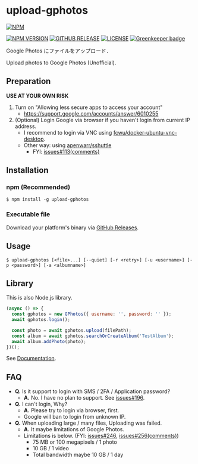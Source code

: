 # upload-gphotos

[![NPM](https://nodei.co/npm/upload-gphotos.png?compact=true)](https://nodei.co/npm/upload-gphotos/)

[![NPM VERSION](https://img.shields.io/npm/v/upload-gphotos.svg?style=flat-square)](https://www.npmjs.com/package/upload-gphotos)
[![GITHUB RELEASE](https://img.shields.io/github/release/3846masa/upload-gphotos.svg?style=flat-square)](https://github.com/3846masa/upload-gphotos/releases)
[![LICENSE](https://img.shields.io/github/license/mashape/apistatus.svg?style=flat-square)](./LICENSE)
[![Greenkeeper badge](https://img.shields.io/badge/Greenkeeper-enabled-brightgreen.svg?style=flat-square)](https://greenkeeper.io/)

Google Photos にファイルをアップロード．

Upload photos to Google Photos (Unofficial).

## Preparation

**USE AT YOUR OWN RISK**

1. Turn on "Allowing less secure apps to access your account"
    - https://support.google.com/accounts/answer/6010255
2. (Optional) Login Google via browser if you haven't login from current IP address.
    - I recommend to login via VNC using [fcwu/docker-ubuntu-vnc-desktop].
    - Other way: using [apenwarr/sshuttle]
        - FYI: [issues#113(comments)]

[fcwu/docker-ubuntu-vnc-desktop]: https://github.com/fcwu/docker-ubuntu-vnc-desktop
[apenwarr/sshuttle]: https://github.com/apenwarr/sshuttle
[issues#113(comments)]: https://github.com/3846masa/upload-gphotos/issues/113#issuecomment-277141489

## Installation

### npm (Recommended)
```
$ npm install -g upload-gphotos
```

### Executable file
Download your platform's binary via [GitHub Releases].

[GitHub Releases]: https://github.com/3846masa/upload-gphotos/releases

## Usage
```
$ upload-gphotos [<file>...] [--quiet] [-r <retry>] [-u <username>] [-p <password>] [-a <albumname>]
```

## Library
This is also Node.js library.

```js
(async () => {
  const gphotos = new GPhotos({ username: '', password: '' });
  await gphotos.login();

  const photo = await gphotos.upload(filePath);
  const album = await gphotos.searchOrCreateAlbum('TestAlbum');
  await album.addPhoto(photo);
})();
```

See [Documentation].

[Documentation]: https://3846masa.github.io/upload-gphotos/modules/_index_.html

## FAQ

- **Q.** Is it support to login with SMS / 2FA / Application password?
    - **A.** No. I have no plan to support. See [issues#196].
- **Q.** I can't login, Why?
    - **A.** Please try to login via browser, first.
    - Google will ban to login from unknown IP.
- **Q.** When uploading large / many files, Uploading was failed.
    - **A.** It maybe limitations of Google Photos.
    - Limitations is below. (FYI: [issues#246], [issues#256(comments)])
        - 75 MB or 100 megapixels / 1 photo
        - 10 GB / 1 video
        - Total bandwidth maybe 10 GB / 1 day

[issues#196]: https://github.com/3846masa/upload-gphotos/issues/196
[issues#246]: https://github.com/3846masa/upload-gphotos/issues/246
[issues#256(comments)]: https://github.com/3846masa/upload-gphotos/issues/256#issuecomment-356458407
